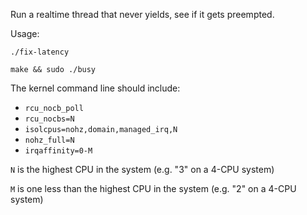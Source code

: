Run a realtime thread that never yields, see if it gets preempted.

Usage:

`./fix-latency`

`make && sudo ./busy`

The kernel command line should include:
* `rcu_nocb_poll`
* `rcu_nocbs=N`
* `isolcpus=nohz,domain,managed_irq,N`
* `nohz_full=N`
* `irqaffinity=0-M`

`N` is the highest CPU in the system (e.g. "3" on a 4-CPU system)

`M` is one less than the highest CPU in the system (e.g. "2" on a
4-CPU system)
